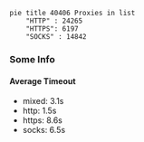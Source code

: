 
```mermaid
pie title 40406 Proxies in list
    "HTTP" : 24265
    "HTTPS": 6197
    "SOCKS" : 14842
```

### Some Info
#### Average Timeout

- mixed: 3.1s
- http: 1.5s
- https: 8.6s
- socks: 6.5s